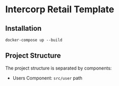 # Intercorp Retail Template

## Installation

```
docker-compose up --build
```

## Project Structure

The project structure is separated by components:

- Users Component: `src/user` path